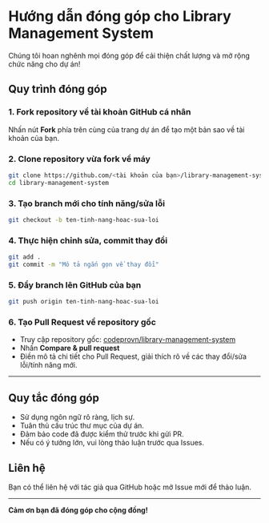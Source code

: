 # Hướng dẫn đóng góp cho Library Management System

Chúng tôi hoan nghênh mọi đóng góp để cải thiện chất lượng và mở rộng chức năng cho dự án!

## Quy trình đóng góp

### 1. Fork repository về tài khoản GitHub cá nhân

Nhấn nút **Fork** phía trên cùng của trang dự án để tạo một bản sao về tài khoản của bạn.

### 2. Clone repository vừa fork về máy

```bash
git clone https://github.com/<tài khoản của bạn>/library-management-system.git
cd library-management-system
```

### 3. Tạo branch mới cho tính năng/sửa lỗi

```bash
git checkout -b ten-tinh-nang-hoac-sua-loi
```

### 4. Thực hiện chỉnh sửa, commit thay đổi

```bash
git add .
git commit -m "Mô tả ngắn gọn về thay đổi"
```

### 5. Đẩy branch lên GitHub của bạn

```bash
git push origin ten-tinh-nang-hoac-sua-loi
```

### 6. Tạo Pull Request về repository gốc

-   Truy cập repository gốc: [codeprovn/library-management-system](https://github.com/codeprovn/library-management-system)
-   Nhấn **Compare & pull request**
-   Điền mô tả chi tiết cho Pull Request, giải thích rõ về các thay đổi/sửa lỗi/tính năng mới.

---

## Quy tắc đóng góp

-   Sử dụng ngôn ngữ rõ ràng, lịch sự.
-   Tuân thủ cấu trúc thư mục của dự án.
-   Đảm bảo code đã được kiểm thử trước khi gửi PR.
-   Nếu có ý tưởng lớn, vui lòng thảo luận trước qua Issues.

## Liên hệ

Bạn có thể liên hệ với tác giả qua GitHub hoặc mở Issue mới để thảo luận.

---

**Cảm ơn bạn đã đóng góp cho cộng đồng!**
